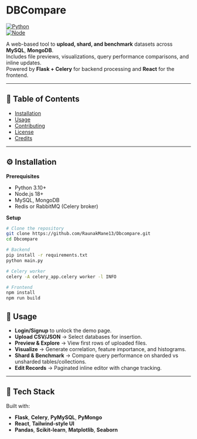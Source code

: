 # DBCompare  
[![Python](https://img.shields.io/badge/python-3.10+-blue.svg)](https://www.python.org/)  
[![Node](https://img.shields.io/badge/node.js-18+-green.svg)](https://nodejs.org/)  

A web-based tool to **upload, shard, and benchmark** datasets across **MySQL**, **MongoDB**.  
Includes file previews, visualizations, query performance comparisons, and inline updates.  
Powered by **Flask + Celery** for backend processing and **React** for the frontend.  

---

## 📑 Table of Contents  
- [Installation](#installation)  
- [Usage](#usage)  
- [Contributing](#contributing)  
- [License](#license)  
- [Credits](#credits)  

---

## ⚙️ Installation  

**Prerequisites**  
- Python 3.10+  
- Node.js 18+  
- MySQL, MongoDB  
- Redis or RabbitMQ (Celery broker)  

**Setup**  
```bash
# Clone the repository
git clone https://github.com/RaunakMane13/Dbcompare.git
cd Dbcompare

# Backend
pip install -r requirements.txt
python main.py

# Celery worker
celery -A celery_app.celery worker -l INFO

# Frontend
npm install
npm run build
```

## 🚀 Usage  

- **Login/Signup** to unlock the demo page.  
- **Upload CSV/JSON** → Select databases for insertion.  
- **Preview & Explore** → View first rows of uploaded files.  
- **Visualize** → Generate correlation, feature importance, and histograms.  
- **Shard & Benchmark** → Compare query performance on sharded vs unsharded tables/collections.  
- **Edit Records** → Paginated inline editor with change tracking.  

---

## 🙏 Tech Stack 

Built with:  
- **Flask**, **Celery**, **PyMySQL**, **PyMongo**
- **React**, **Tailwind-style UI**  
- **Pandas**, **Scikit-learn**, **Matplotlib**, **Seaborn**  
